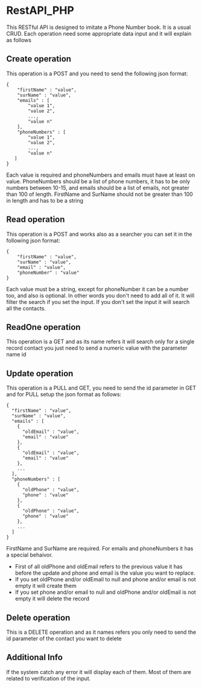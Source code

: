 # RestAPI_PHP
This RESTful API is designed to imitate a Phone Number book. It is a usual CRUD.
Each operation need some appropriate data input and it will explain as follows

## Create operation
This operation is a POST and you need to send the following json format:
```
{
    "firstName" : "value",
    "surName" : "value",
    "emails" : [
        "value 1", 
        "value 2", 
        ...,
        "value n"
    ],
    "phoneNumbers" : [
        "value 1", 
        "value 2", 
        ...,
        "value n"
   ]
}
```
Each value is required and phoneNumbers and emails must have at least on value.
PhoneNumbers should be a list of phone numbers, it has to be only numbers between 10-15, and emails should be a list of emails, not greater than 100 of length.
FirstName and SurName should not be greater than 100 in length and has to be a string

## Read operation
This operation is a POST and works also as a searcher you can set it in the following json format:
```
{
    "firstName" : "value",
    "surName" : "value",
    "email" : "value",
    "phoneNumber" : "value"
}
```
Each value must be a string, except for phoneNumber it can be a number too, and also is optional. In other words you don't need to add all of it. It will filter the search if you set the input. 
If you don't set the input it will search all the contacts.

## ReadOne operation
This operation is a GET and as its name refers it will search only for a single record contact you just need to send a numeric value with the parameter name id

## Update operation
This operation is a PULL and GET, you need to send the id parameter in GET and for PULL setup the json format as follows:
```
{
  "firstName" : "value",
  "surName" : "value",
  "emails" : [
    {
      "oldEmail" : "value",
      "email" : "value"
    },
    {
      "oldEmail" : "value",
      "email" : "value"
    },
    ...
  ],
  "phoneNumbers" : [
    {
      "oldPhone" : "value",
      "phone" : "value"
    },
    {
      "oldPhone" : "value",
      "phone" : "value"
    },
    ...
  ]
}
```
FirstName and SurName are required.
For emails and phoneNumbers it has a special behaivor. 
- First of all oldPhone and oldEmail refers to the previous value it has before the update and phone and email is the value you want to replace.
- If you set oldPhone and/or oldEmail to null and phone and/or email is not empty it will create them
- If you set phone and/or email to null and oldPhone and/or oldEmail is not empty it will delete the record

## Delete operation
This is a DELETE operation and as it names refers you only need to send the id parameter of the contact you want to delete

## Additional Info
If the system catch any error it will display each of them. Most of them are related to verification of the input.
